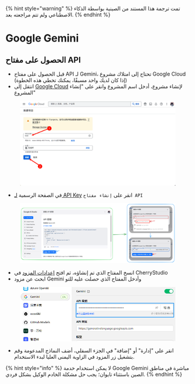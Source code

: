 
{% hint style="warning" %}
تمت ترجمة هذا المستند من الصينية بواسطة الذكاء الاصطناعي ولم تتم مراجعته بعد.
{% endhint %}

# Google Gemini

## الحصول على مفتاح API

* قبل الحصول على مفتاح API لـ Gemini، تحتاج إلى امتلاك مشروع Google Cloud (إذا كان لديك واحد مسبقًا، يمكنك تخطي هذه الخطوة)
* انتقل إلى [Google Cloud](https://console.cloud.google.com/projectcreate) لإنشاء مشروع، أدخل اسم المشروع وانقر على "إنشاء المشروع"

<figure><img src="../../.gitbook/assets/image (74).png" alt=""><figcaption></figcaption></figure>

* في الصفحة الرسمية [لـ API Key](https://aistudio.google.com/app/apikey?hl=zh-cn) انقر على `إنشاء مفتاح API`

<figure><img src="../../.gitbook/assets/image (72).png" alt=""><figcaption></figcaption></figure>

* انسخ المفتاح الذي تم إنشاؤه، ثم افتح [إعدادات المزود](broken-reference) في CherryStudio
* ابحث عن مزود Gemini وأدخل المفتاح الذي حصلت عليه للتو

<figure><img src="../../.gitbook/assets/image (75).png" alt=""><figcaption></figcaption></figure>

* انقر على "إدارة" أو "إضافة" في الجزء السفلي، أضف النماذج المدعومة وقم بتشغيل زر المزود في الزاوية اليمنى العليا لبدء الاستخدام.

{% hint style="info" %}
لا يمكن استخدام خدمة Google Gemini مباشرة في مناطق الصين باستثناء تايوان؛ يجب حل مشكلة الخادم الوكيل بشكل فردي.
{% endhint %}